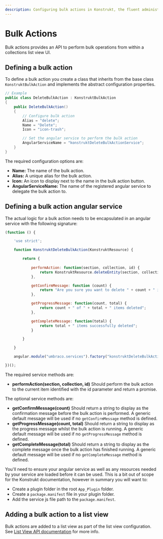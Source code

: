 ```yaml
---
description: Configuring bulk actions in Konstrukt, the fluent administration panel builder for Umbraco.
---
```


# Bulk Actions

Bulk actions provides an API to perform bulk operations from within a collections list view UI.

## Defining a bulk action

To define a bulk action you create a class that inherits from the base class `KonstruktBulkAction` and implements the abstract configuration properties.

````csharp
// Example
public class DeleteBulkAction : KonstruktBulkAction
{
    public DeleteBulkAction()
    {
        // Configure bulk action
        Alias = "delete";
        Name = "Delete";
        Icon = "icon-trash";

        // Set the angular service to perform the bulk action
        AngularServiceName = "konstruktDeleteBulkActionService";
    }
}
````

The required configuration options are:

* **Name:** The name of the bulk action.
* **Alias:** A unique alias for the bulk action.
* **Icon:** An icon to display next to the name in the bulk action button.
* **AngularServiceName:** The name of the registered angular service to delegate the bulk action to.

## Defining a bulk action angular service

The actual logic for a bulk action needs to be encapsulated in an angular service with the following signature:

````javascript
(function () {

    'use strict';

    function KonstruktDeleteBulkAction(KonstruktResource) {

        return {
            
            performAction: function(section, collection, id) {
                return KonstruktResource.deleteEntity(section, collection, id);
            },

            getConfirmMessage: function (count) {
                return "Are you sure you want to delete " + count + " items?";
            },

            getProgressMessage: function(count, total) {
                return count + " of " + total + " items deleted";
            },

            getCompleteMessage: function(total) {
                return total + " items successfully deleted";
            }

        }

    }

    angular.module("umbraco.services").factory("konstruktDeleteBulkActionService", KonstruktDeleteBulkAction);

})();
````

The required service methods are:

* **performAction(section, collection, id)** Should perform the bulk action to the current item identified with the id parameter and return a promise.

The optional service methods are:

* **getConfirmMessage(count)** Should return a string to display as the confirmation message before the bulk action is performed. A generic default message will be used if no `getConfirmMessage` method is defined.
* **getProgressMessage(count, total)** Should return a string to display as the progress message whilst the bulk action is running. A generic default message will be used if no `getProgressMessage` method is defined.
* **getCompleteMessage(total)** Should return a string to display as the complete message once the bulk action has finished running. A generic default message will be used if no `getCompleteMessage` method is defined.

You'll need to ensure your angular service as well as any resources needed by your service are loaded before it can be used. This is a bit out of scope for the Konstrukt documentation, however in summary you will want to:

* Create a plugin folder in the root `App_Plugin` folder.
* Create a `package.manifest` file in your plugin folder.
* Add the service js file path to the `package.manifest`.

## Adding a bulk action to a list view

Bulk actions are added to a list view as part of the list view configuration. See [List View API documentation](collections-list-view.md#adding-a-bulk-action) for more info.
